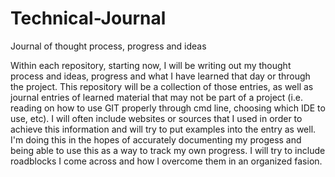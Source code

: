 # Technical-Journal
Journal of thought process, progress and ideas

Within each repository, starting now, I will be writing out my thought process and ideas, progress and what I have learned that day or through the project. This repository will be a collection of those entries, as well as journal entries of learned material that may not be part of a project (i.e. reading on how to use GIT properly through cmd line, choosing which IDE to use, etc). I will often include websites or sources that I used in order to achieve this information and will try to put examples into the entry as well. 
I'm doing this in the hopes of accurately documenting my progess and being able to use this as a way to track my own progress. I will try to include roadblocks I come across and how I overcome them in an organized fasion. 
